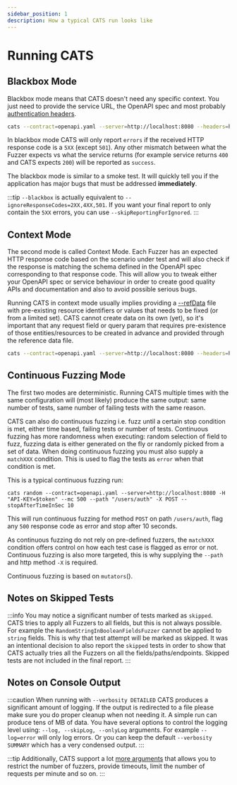 ```yaml
---
sidebar_position: 1
description: How a typical CATS run looks like
---
```


# Running CATS

## Blackbox Mode

Blackbox mode means that CATS doesn't need any specific context. You just need to provide the service URL, the OpenAPI spec and most probably [authentication headers](headers-file).

```bash
cats --contract=openapi.yaml --server=http://localhost:8080 --headers=headers.yml --blackbox
```

In blackbox mode CATS will only report `errors` if the received HTTP response code is a `5XX` (except `501`).
Any other mismatch between what the Fuzzer expects vs what the service returns (for example service returns `400` and CATS expects `200`) will be reported as `success`.

The blackbox mode is similar to a smoke test. It will quickly tell you if the application has major bugs that must be addressed **immediately**.

:::tip
`--blackbox` is actually equivalent to `--ignoreResponseCodes=2XX,4XX,501`. If you want your final report to only contain the `5XX` errors, you can use `--skipReportingForIgnored`.
:::

## Context Mode

The second mode is called Context Mode.
Each Fuzzer has an expected HTTP response code based on the scenario under test and will also check if the response is matching the schema defined in the OpenAPI spec corresponding to that response code.
This will allow you to tweak either your OpenAPI spec or service behaviour in order to create good quality APIs and documentation and also to avoid possible serious bugs.

Running CATS in context mode usually implies providing a [--refData](reference-data-file) file with pre-existing resource identifiers or values that needs to be fixed (or from a limited set).
CATS cannot create data on its own (yet), so it's important that any request field or query param that requires pre-existence of those entities/resources to be created in advance and provided through the reference data file.

```bash
cats --contract=openapi.yaml --server=http://localhost:8080 --headers=headers.yml --refData=referenceData.yml
```

## Continuous Fuzzing Mode

The first two modes are deterministic. Running CATS multiple times with the same configuration will (most likely) produce the same output: same number of tests, same number of failing tests with the same reason.

CATS can also do continuous fuzzing i.e. fuzz until a certain stop condition is met, either time based, failing tests or number of tests. 
Continuous fuzzing has more randomness when executing: random selection of field to fuzz, fuzzing data is either generated on the fly or randomly picked
from a set of data. When doing continuous fuzzing you must also supply a `matchXXX` condition. This is used to flag the tests as `error` when that condition is met.

This is a typical continuous fuzzing run:

```shell
cats random --contract=openapi.yaml --server=http://localhost:8080 -H "API-KEY=$token" --mc 500 --path "/users/auth" -X POST --stopAfterTimeInSec 10
```

This will run continuous fuzzing for method `POST` on path `/users/auth`, flag any `500` response code as error and stop after 10 seconds.

As continuous fuzzing do not rely on pre-defined fuzzers, the `matchXXX` condition offers control on how each test case is flagged as error or not.
Continuous fuzzing is also more targeted, this is why supplying the `--path` and http method `-X` is required.

Continuous fuzzing is based on `mutators`().

## Notes on Skipped Tests
:::info
You may notice a significant number of tests marked as `skipped`. CATS tries to apply all Fuzzers to all fields, but this is not always possible.
For example the `RandomStringInBooleanFieldsFuzzer` cannot be applied to `string` fields. This is why that test attempt will be marked as skipped.
It was an intentional decision to also report the `skipped` tests in order to show that CATS actually tries all the Fuzzers on all the fields/paths/endpoints.
Skipped tests are not included in the final report.
:::

## Notes on Console Output
:::caution
When running with `--verbosity DETAILED` CATS produces a significant amount of logging.
If the output is redirected to a file please make sure you do proper cleanup when not needing it.
A simple run can produce tens of MB of data. 
You have several options to control the logging level using: `--log, --skipLog, --onlyLog` arguments. 
For example `--log=error` will only log errors. Or you can keep the default `--verbosity SUMMARY` which has a very condensed output. 
:::

:::tip
Additionally, CATS support a lot [more arguments](/docs/commands-and-arguments/arguments) that allows you to restrict the number of fuzzers, provide timeouts, limit the number of requests per minute and so on.
:::